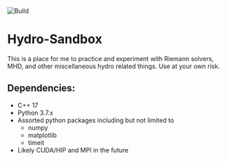 ![Build](https://github.com/bcaddy/hydro-sandbox/blob/testing-prototype/.github/workflows/c-cpp.yml/badge.svg)

# Hydro-Sandbox
This is a place for me to practice and experiment with Riemann
solvers, MHD, and other miscellaneous hydro related things. Use at your own risk.

## Dependencies:
* C++ 17
* Python 3.7.x
* Assorted python packages including but not limited to
  * numpy
  * matplotlib
  * timeit
* Likely CUDA/HIP and MPI in the future
